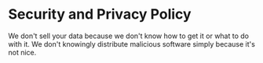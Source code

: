 # Security and Privacy Policy
We don't sell your data because we don't know how to get it or what to do with it. We don't knowingly distribute malicious software simply because it's not nice.
